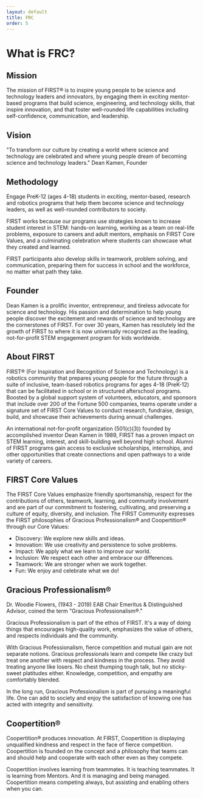 ```yaml
---
layout: default
title: FRC
order: 5
---
```


# What is FRC?

## Mission
The mission of FIRST® is to inspire young people to be science and technology leaders and innovators, 
by engaging them in exciting mentor-based programs that build science, engineering, and technology 
skills, that inspire innovation, and that foster well-rounded life capabilities including self-confidence, 
communication, and leadership.

## Vision
"To transform our culture by creating a world where science and technology are celebrated and where young 
people dream of becoming science and technology leaders."  Dean Kamen, Founder

## Methodology
Engage PreK-12 (ages 4-18) students in exciting, mentor-based, research and robotics programs that help them 
become science and technology leaders, as well as well-rounded contributors to society.

FIRST works because our programs use strategies known to increase student interest in STEM: hands-on learning, 
working as a team on real-life problems, exposure to careers and adult mentors, emphasis on FIRST Core Values, 
and a culminating celebration where students can showcase what they created and learned.

FIRST participants also develop skills in teamwork, problem solving, and communication, preparing them for 
success in school and the workforce, no matter what path they take.

## Founder
Dean Kamen is a prolific inventor, entrepreneur, and tireless advocate for science and technology. His 
passion and determination to help young people discover the excitement and rewards of science and technology 
are the cornerstones of FIRST. For over 30 years, Kamen has resolutely led the growth of FIRST to where it 
is now universally recognized as the leading, not-for-profit STEM engagement program for kids worldwide.

## About FIRST
FIRST® (For Inspiration and Recognition of Science and Technology) is a robotics community that prepares 
young people for the future through a suite of inclusive, team-based robotics programs for ages 
4-18 (PreK-12) that can be facilitated in school or in structured afterschool programs. Boosted by a 
global support system of volunteers, educators, and sponsors that include over 200 of the Fortune 500 
companies, teams operate under a signature set of FIRST Core Values to conduct research, fundraise, design, 
build, and showcase their achievements during annual challenges.

An international not-for-profit organization (501(c)(3)) founded by accomplished inventor Dean Kamen in 
1989, FIRST has a proven impact on STEM learning, interest, and skill-building well beyond high school. 
Alumni of FIRST programs gain access to exclusive scholarships, internships, and other opportunities that 
create connections and open pathways to a wide variety of careers.

## FIRST Core Values
The FIRST Core Values emphasize friendly sportsmanship, respect for the contributions of others, teamwork, 
learning, and community involvement and are part of our commitment to fostering, cultivating, and preserving 
a culture of equity, diversity, and inclusion. The FIRST Community expresses the FIRST philosophies of 
Gracious Professionalism® and Coopertition® through our Core Values:

- Discovery: We explore new skills and ideas.
- Innovation: We use creativity and persistence to solve problems.
- Impact:  We apply what we learn to improve our world.
- Inclusion: We respect each other and embrace our differences.
- Teamwork: We are stronger when we work together.
- Fun: We enjoy and celebrate what we do!

## Gracious Professionalism®
Dr. Woodie Flowers, (1943 - 2019) EAB Chair Emeritus & Distinguished Advisor, coined the term "Gracious Professionalism®."

Gracious Professionalism is part of the ethos of FIRST. It's a way of doing things that encourages high-quality work, emphasizes the value of others, and respects individuals and the community.

With Gracious Professionalism, fierce competition and mutual gain are not separate notions. Gracious professionals learn and compete like crazy but treat one another with respect and kindness in the process. They avoid treating anyone like losers. No chest thumping tough talk, but no sticky-sweet platitudes either. Knowledge, competition, and empathy are comfortably blended.

In the long run, Gracious Professionalism is part of pursuing a meaningful life. One can add to society and enjoy the satisfaction of knowing one has acted with integrity and sensitivity.

## Coopertition®
Coopertition® produces innovation. At FIRST, Coopertition is displaying unqualified kindness and respect in the face of fierce competition. Coopertition is founded on the concept and a philosophy that teams can and should help and cooperate with each other even as they compete.

Coopertition involves learning from teammates. It is teaching teammates. It is learning from Mentors. And it is managing and being managed. Coopertition means competing always, but assisting and enabling others when you can.